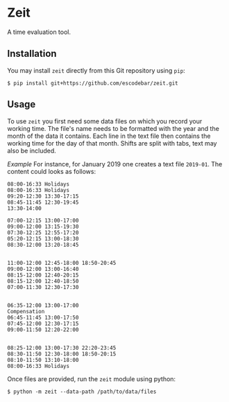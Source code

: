 # Zeit

A time evaluation tool.

## Installation

You may install `zeit` directly from this Git repository using `pip`:

```shell
$ pip install git+https://github.com/escodebar/zeit.git
```

## Usage

To use `zeit` you first need some data files on which you record your working time.
The file's name needs to be formatted with the year and the month of the data it contains.
Each line in the text file then contains the working time for the day of that month.
Shifts are split with tabs, text may also be included.

*Example* For instance, for January 2019 one creates a text file `2019-01`.
The content could looks as follows:
```
08:00-16:33	Holidays
08:00-16:33	Holidays
09:20-12:30	13:30-17:15
08:45-11:45	12:30-19:45
13:30-14:00

07:00-12:15	13:00-17:00
09:00-12:00	13:15-19:30
07:30-12:25	12:55-17:20
05:20-12:15	13:00-18:30
08:30-12:00	13:20-18:45


11:00-12:00	12:45-18:00	18:50-20:45
09:00-12:00	13:00-16:40
08:15-12:00	12:40-20:15
08:15-12:00	12:40-18:50
07:00-11:30	12:30-17:30


06:35-12:00	13:00-17:00
Compensation
06:45-11:45	13:00-17:50
07:45-12:00	12:30-17:15
09:00-11:50	12:20-22:00


08:25-12:00	13:00-17:30	22:20-23:45
08:30-11:50	12:30-18:00	18:50-20:15
08:10-11:50	13:10-18:00
08:00-16:33	Holidays
```

Once files are provided, run the `zeit` module using python:
```shell
$ python -m zeit --data-path /path/to/data/files
```
